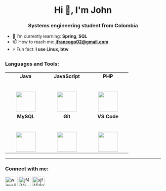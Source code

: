 <h1 align="center">Hi 👋, I'm John</h1>
<h3 align="center">Systems engineering student from Colombia</h3>

- 🌱 I’m currently learning: **Spring, SQL**
- 📫 How to reach me: **jfrancogp02@gmail.com**
- ⚡ Fun fact: **I use Linux, btw**


<h3 align="left">Languages and Tools:</h3>

<table>
  <tbody>
    <tr valign="top">
      <td width="25%" align="center">
        <span><strong> Java </strong></span><br><br><br>
        <img height="64px" src="https://www.vectorlogo.zone/logos/java/java-ar21.svg">
      <td width="25%" align="center">
        <span> <strong> JavaScript </strong> </span><br><br><br>
        <img height="64px" src="https://upload.vectorlogo.zone/logos/javascript/images/239ec8a4-163e-4792-83b6-3f6d96911757.svg">
      </td>
      <td width="25%" align="center">
        <span> <strong> PHP </strong> </span><br><br><br>
        <img height="64px" src="https://www.vectorlogo.zone/logos/php/php-ar21.svg">
      </td>
    </tr>
    <tr valign = "mid">
      <td width="25%" align="center">
        <span> <strong> MySQL </strong> </span><br><br><br>
        <img height="64px" src="https://www.vectorlogo.zone/logos/mysql/mysql-ar21.svg">
      </td>
      <td width="25%" align="center">
        <span> <strong> Git </strong> </span><br><br><br>
        <img height="64px" src="https://cdn.svgporn.com/logos/git-icon.svg">
      </td>
      <td width="25%" align="center">
        <span><strong> VS Code </strong></span><br><br><br>
        <img height="64px" src="https://cdn.svgporn.com/logos/visual-studio-code.svg">
      </td>
    </tr>
  </tbody>
</table>
<hr>

<h3 align="left">Connect with me:</h3>
<p align="left">
<a href="https://linkedin.com/in/www.linkedin.com/in/jf404" target="blank"><img align="center" src="https://cdn.jsdelivr.net/npm/simple-icons@3.0.1/icons/linkedin.svg" alt="www.linkedin.com/in/jf404" height="30" width="40" /></a>
<a href="https://fb.com/jf404/" target="blank"><img align="center" src="https://cdn.jsdelivr.net/npm/simple-icons@3.0.1/icons/facebook.svg" alt="jf404/" height="30" width="40" /></a>
<a href="https://instagram.com/xjf404gp" target="blank"><img align="center" src="https://cdn.jsdelivr.net/npm/simple-icons@3.0.1/icons/instagram.svg" alt="xjf404gp" height="30" width="40" /></a>
</p>
